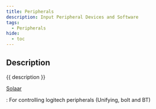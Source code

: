 ```yaml
---
title: Peripherals
description: Input Peripheral Devices and Software
tags:
  - Peripherals
hide:
  - toc
---
```


## Description

{{ description }} 

[Solaar](../solaar/)

: For controlling logitech peripherals (Unifying, bolt and BT)


